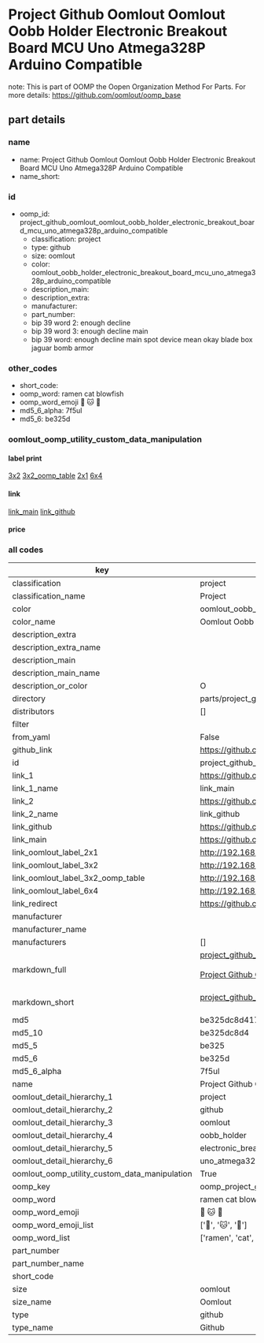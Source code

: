 # Project Github Oomlout Oomlout Oobb Holder Electronic Breakout Board MCU Uno Atmega328P Arduino Compatible  

note: This is part of OOMP the Oopen Organization Method For Parts. For more details: https://github.com/oomlout/oomp_base

##  part details
  







### name
* name: Project Github Oomlout Oomlout Oobb Holder Electronic Breakout Board MCU Uno Atmega328P Arduino Compatible
* name_short: 
### id
* oomp_id: project_github_oomlout_oomlout_oobb_holder_electronic_breakout_board_mcu_uno_atmega328p_arduino_compatible
  * classification: project
  * type: github
  * size: oomlout
  * color: oomlout_oobb_holder_electronic_breakout_board_mcu_uno_atmega328p_arduino_compatible
  * description_main: 
  * description_extra: 
  * manufacturer: 
  * part_number: 
  * bip 39 word 2: enough decline
  * bip 39 word 3: enough decline main
  * bip 39 word: enough decline main spot device mean okay blade box jaguar bomb armor

### other_codes
* short_code: 
* oomp_word: ramen cat blowfish
* oomp_word_emoji :ramen: :cat: :blowfish:
* md5_6_alpha: 7f5ul
* md5_6: be325d






### oomlout_oomp_utility_custom_data_manipulation
#### label print
[3x2](http://192.168.1.245:1112/?label=oomp%207f5ul)
[3x2_oomp_table](http://192.168.1.108:1112/?label=oomp%207f5ul)
[2x1](http://192.168.1.242:1112/?label=oomp%207f5ul)
[6x4](http://192.168.1.55:1112/?label=oomp%207f5ul)    

#### link

[link_main](https://github.com/oomlout/oomlout_oomp_version_1_messy/tree/main/parts/project_github_oomlout_oomlout_oobb_holder_electronic_breakout_board_mcu_uno_atmega328p_arduino_compatible) [link_github](https://github.com/oomlout/oomlout_oomp_version_1_messy/tree/main/parts/project_github_oomlout_oomlout_oobb_holder_electronic_breakout_board_mcu_uno_atmega328p_arduino_compatible)                             

#### price







### all codes 
| key | value |  
| --- | --- |  
| classification | project |  
| classification_name | Project |  
| color | oomlout_oobb_holder_electronic_breakout_board_mcu_uno_atmega328p_arduino_compatible |  
| color_name | Oomlout Oobb Holder Electronic Breakout Board MCU Uno Atmega328P Arduino Compatible |  
| description_extra |  |  
| description_extra_name |  |  
| description_main |  |  
| description_main_name |  |  
| description_or_color | O  |  
| directory | parts/project_github_oomlout_oomlout_oobb_holder_electronic_breakout_board_mcu_uno_atmega328p_arduino_compatible |  
| distributors | [] |  
| filter |  |  
| from_yaml | False |  
| github_link | https://github.com/oomlout/oomlout_oomp_part_src/tree/main/parts/project_github_oomlout_oomlout_oobb_holder_electronic_breakout_board_mcu_uno_atmega328p_arduino_compatible |  
| id | project_github_oomlout_oomlout_oobb_holder_electronic_breakout_board_mcu_uno_atmega328p_arduino_compatible |  
| link_1 | https://github.com/oomlout/oomlout_oomp_version_1_messy/tree/main/parts/project_github_oomlout_oomlout_oobb_holder_electronic_breakout_board_mcu_uno_atmega328p_arduino_compatible |  
| link_1_name | link_main |  
| link_2 | https://github.com/oomlout/oomlout_oomp_version_1_messy/tree/main/parts/project_github_oomlout_oomlout_oobb_holder_electronic_breakout_board_mcu_uno_atmega328p_arduino_compatible |  
| link_2_name | link_github |  
| link_github | https://github.com/oomlout/oomlout_oomp_version_1_messy/tree/main/parts/project_github_oomlout_oomlout_oobb_holder_electronic_breakout_board_mcu_uno_atmega328p_arduino_compatible |  
| link_main | https://github.com/oomlout/oomlout_oomp_version_1_messy/tree/main/parts/project_github_oomlout_oomlout_oobb_holder_electronic_breakout_board_mcu_uno_atmega328p_arduino_compatible |  
| link_oomlout_label_2x1 | http://192.168.1.242:1112/?label=oomp%207f5ul |  
| link_oomlout_label_3x2 | http://192.168.1.245:1112/?label=oomp%207f5ul |  
| link_oomlout_label_3x2_oomp_table | http://192.168.1.108:1112/?label=oomp%207f5ul |  
| link_oomlout_label_6x4 | http://192.168.1.55:1112/?label=oomp%207f5ul |  
| link_redirect | https://github.com/oomlout/oomlout_oomp_version_1_messy/tree/main/parts/project_github_oomlout_oomlout_oobb_holder_electronic_breakout_board_mcu_uno_atmega328p_arduino_compatible |  
| manufacturer |  |  
| manufacturer_name |  |  
| manufacturers | [] |  
| markdown_full | [project_github_oomlout_oomlout_oobb_holder_electronic_breakout_board_mcu_uno_atmega328p_arduino_compatible](none)<br>[](none)<br>[Project Github Oomlout Oomlout Oobb Holder Electronic Breakout Board Mcu Uno Atmega328P Arduino Compatible](none)<br><br> |  
| markdown_short | [project_github_oomlout_oomlout_oobb_holder_electronic_breakout_board_mcu_uno_atmega328p_arduino_compatible](none)<br><br> |  
| md5 | be325dc8d417133e271e5d2d0c8e3a57 |  
| md5_10 | be325dc8d4 |  
| md5_5 | be325 |  
| md5_6 | be325d |  
| md5_6_alpha | 7f5ul |  
| name | Project Github Oomlout Oomlout Oobb Holder Electronic Breakout Board MCU Uno Atmega328P Arduino Compatible |  
| oomlout_detail_hierarchy_1 | project |  
| oomlout_detail_hierarchy_2 | github |  
| oomlout_detail_hierarchy_3 | oomlout |  
| oomlout_detail_hierarchy_4 | oobb_holder |  
| oomlout_detail_hierarchy_5 | electronic_breakout_board_mcu |  
| oomlout_detail_hierarchy_6 | uno_atmega328p_arduino_compatible |  
| oomlout_oomp_utility_custom_data_manipulation | True |  
| oomp_key | oomp_project_github_oomlout_oomlout_oobb_holder_electronic_breakout_board_mcu_uno_atmega328p_arduino_compatible |  
| oomp_word | ramen cat blowfish |  
| oomp_word_emoji | :ramen: :cat: :blowfish: |  
| oomp_word_emoji_list | [':ramen:', ':cat:', ':blowfish:'] |  
| oomp_word_list | ['ramen', 'cat', 'blowfish'] |  
| part_number |  |  
| part_number_name |  |  
| short_code |  |  
| size | oomlout |  
| size_name | Oomlout |  
| type | github |  
| type_name | Github |  
